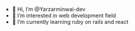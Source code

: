 - 👋 Hi, I’m @Yarzarminwai-dev
- 👀 I’m interested in web development field
- 🌱 I’m currently learning ruby on rails and react

<!---
Yarzarminwai-dev/Yarzarminwai-dev is a ✨ special ✨ repository because its `README.md` (this file) appears on your GitHub profile.
You can click the Preview link to take a look at your changes.
--->

